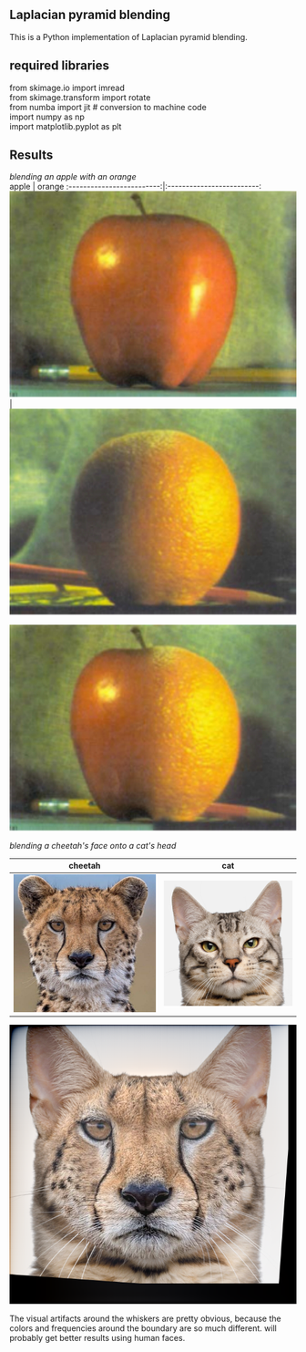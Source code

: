 ## Laplacian pyramid blending
This is a Python implementation of Laplacian pyramid blending.
## required libraries
from skimage.io import imread  
from skimage.transform import rotate  
from numba import jit # conversion to machine code  
import numpy as np  
import matplotlib.pyplot as plt
## Results
*blending an apple with an orange*  
apple             |  orange
:-------------------------:|:-------------------------:
![](https://github.com/Sam-gege/laplacian-pyramid-blending-from-scratch/blob/main/images/apple.png)  |  ![](https://github.com/Sam-gege/laplacian-pyramid-blending-from-scratch/blob/main/images/orange.png)  
<p align="center">
  <img src="https://github.com/Sam-gege/laplacian-pyramid-blending-from-scratch/blob/main/results/apple_orange.png">
</p>  

*blending a cheetah's face onto a cat's head*  

cheetah             |  cat
:-------------------------:|:-------------------------:
![](https://github.com/Sam-gege/laplacian-pyramid-blending-from-scratch/blob/main/images/face1.png)  |  ![](https://github.com/Sam-gege/laplacian-pyramid-blending-from-scratch/blob/main/images/face2.png)  
<p align="center">
  <img src="https://github.com/Sam-gege/laplacian-pyramid-blending-from-scratch/blob/main/results/cheetah_cat.png">
</p>
The visual artifacts around the whiskers are pretty obvious, because the colors and frequencies around the boundary are so much different. 
will probably get better results using human faces.
